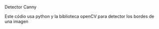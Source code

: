 Detector Canny

Este códio usa python y la biblioteca openCV para detector los bordes de una imagen 
